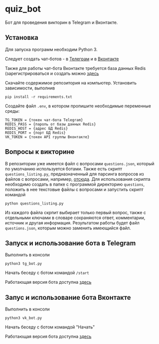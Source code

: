 # quiz_bot
 
Бот для проведения викторин в Telegram и Вконтакте.

## Установка

Для запуска программ необходим Python 3.

Следует создать чат-ботов - в [Телеграм](https://telegram.me/BotFather) и в [Вконтакте](https://vk.com/groups_create)

Также для работы чат-бота Вконтакте требуется база данных Redis (зарегистрироваться и создать можно [здесь](https://redis.io/)

Скачайте содержимое репозитория на компьютер. Установить зависимости, выполнив

    pip install -r requirements.txt

Создайте файл `.env`, в котором пропишите необходимые переменные среды:

    TG_TOKEN = {токен чат-бота Telegram}
    REDIS_PASS = {пароль от базы данных Redis}
    REDIS_HOST = {адрес БД Redis}
    REDIS_PORT = {порт БД Redis}
    VK_TOKEN = {токен API группы Вконтакте}

## Вопросы к викторине

В репозитории уже имеется файл с вопросами `questions.json`, который по умолчанию используется ботами. Также есть скрипт `questions_listing.py`, предназначенный для парсинга вопросов из файлов с вопросами, например, [отсюда](https://dvmn.org/media/modules_dist/quiz-questions.zip). Для использования скрипта необходимо создать в папке с программой директорию `questions`, положить в нее текстовые файлы с вопросами и запустить скрипт командой

    python questions_listing.py

Из каждого файла скрпит выбирает только первый вопрос, также с отдельными ключами в словаре сохраняются ответ, комментарии, источник и другая информация. Результатом работы будет файл `questions.json`, которым можно заменить имеющийся файл.
  
## Запуск и использование бота в Telegram

Выполнить в консоли
    
    python3 tg_bot.py
    
Начать беседу с ботом командой `/start`

Работающая версия бота доступна [здесь](https://telegram.me/mikl_quiz_bot)

## Запус и использование бота Вконтакте

Выполнить в консоли

    python3 vk_bot.py
   
Начать беседу с ботом командой "Начать"

Работающая версия бота доступна [здесь](https://vk.com/im?sel=-213607169)
